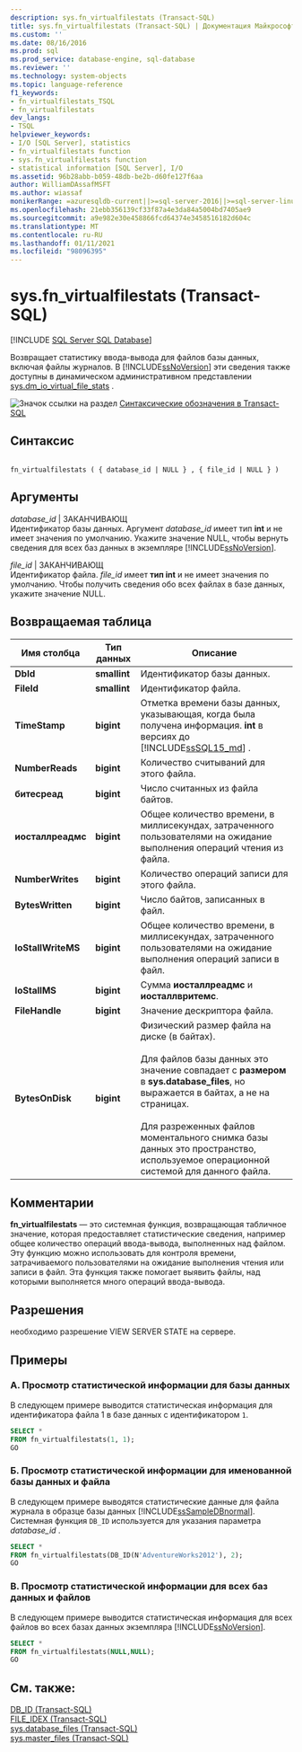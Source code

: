 ```yaml
---
description: sys.fn_virtualfilestats (Transact-SQL)
title: sys.fn_virtualfilestats (Transact-SQL) | Документация Майкрософт
ms.custom: ''
ms.date: 08/16/2016
ms.prod: sql
ms.prod_service: database-engine, sql-database
ms.reviewer: ''
ms.technology: system-objects
ms.topic: language-reference
f1_keywords:
- fn_virtualfilestats_TSQL
- fn_virtualfilestats
dev_langs:
- TSQL
helpviewer_keywords:
- I/O [SQL Server], statistics
- fn_virtualfilestats function
- sys.fn_virtualfilestats function
- statistical information [SQL Server], I/O
ms.assetid: 96b28abb-b059-48db-be2b-d60fe127f6aa
author: WilliamDAssafMSFT
ms.author: wiassaf
monikerRange: =azuresqldb-current||>=sql-server-2016||>=sql-server-linux-2017||=azuresqldb-mi-current
ms.openlocfilehash: 21ebb356139cf33f87a4e3da84a5004bd7405ae9
ms.sourcegitcommit: a9e982e30e458866fcd64374e3458516182d604c
ms.translationtype: MT
ms.contentlocale: ru-RU
ms.lasthandoff: 01/11/2021
ms.locfileid: "98096395"
---
```

# <a name="sysfn_virtualfilestats-transact-sql"></a>sys.fn_virtualfilestats (Transact-SQL)
[!INCLUDE [SQL Server SQL Database](../../includes/applies-to-version/sql-asdb.md)]

  Возвращает статистику ввода-вывода для файлов базы данных, включая файлы журналов. В [!INCLUDE[ssNoVersion](../../includes/ssnoversion-md.md)] эти сведения также доступны в динамическом административном представлении [sys.dm_io_virtual_file_stats](../../relational-databases/system-dynamic-management-views/sys-dm-io-virtual-file-stats-transact-sql.md) .  

 ![Значок ссылки на раздел](../../database-engine/configure-windows/media/topic-link.gif "Значок ссылки на раздел") [Синтаксические обозначения в Transact-SQL](../../t-sql/language-elements/transact-sql-syntax-conventions-transact-sql.md)  
  
## <a name="syntax"></a>Синтаксис  
  
```  
  
fn_virtualfilestats ( { database_id | NULL } , { file_id | NULL } )  
```  
  
## <a name="arguments"></a>Аргументы  
 *database_id* | ЗАКАНЧИВАЮЩ  
 Идентификатор базы данных. Аргумент *database_id* имеет тип **int** и не имеет значения по умолчанию. Укажите значение NULL, чтобы вернуть сведения для всех баз данных в экземпляре [!INCLUDE[ssNoVersion](../../includes/ssnoversion-md.md)].  
  
 *file_id* | ЗАКАНЧИВАЮЩ  
 Идентификатор файла. *file_id* имеет **тип int** и не имеет значения по умолчанию. Чтобы получить сведения обо всех файлах в базе данных, укажите значение NULL.  
  
## <a name="table-returned"></a>Возвращаемая таблица  
  
|Имя столбца|Тип данных|Описание|  
|-----------------|---------------|-----------------|  
|**DbId**|**smallint**|Идентификатор базы данных.|  
|**FileId**|**smallint**|Идентификатор файла.|  
|**TimeStamp**|**bigint**|Отметка времени базы данных, указывающая, когда была получена информация. **int** в версиях до [!INCLUDE[ssSQL15_md](../../includes/sssql15-md.md)] . |  
|**NumberReads**|**bigint**|Количество считываний для этого файла.|  
|**битесреад**|**bigint**|Число считанных из файла байтов.|  
|**иосталлреадмс**|**bigint**|Общее количество времени, в миллисекундах, затраченного пользователями на ожидание выполнения операций чтения из файла.|  
|**NumberWrites**|**bigint**|Количество операций записи для этого файла.|  
|**BytesWritten**|**bigint**|Число байтов, записанных в файл.|  
|**IoStallWriteMS**|**bigint**|Общее количество времени, в миллисекундах, затраченного пользователями на ожидание выполнения операций записи в файл.|  
|**IoStallMS**|**bigint**|Сумма **иосталлреадмс** и **иосталлвритемс**.|  
|**FileHandle**|**bigint**|Значение дескриптора файла.|  
|**BytesOnDisk**|**bigint**|Физический размер файла на диске (в байтах).<br /><br /> Для файлов базы данных это значение совпадает с **размером** в **sys.database_files**, но выражается в байтах, а не на страницах.<br /><br /> Для разреженных файлов моментального снимка базы данных это пространство, используемое операционной системой для данного файла.|  
  
## <a name="remarks"></a>Комментарии  
 **fn_virtualfilestats** — это системная функция, возвращающая табличное значение, которая предоставляет статистические сведения, например общее количество операций ввода-вывода, выполненных над файлом. Эту функцию можно использовать для контроля времени, затрачиваемого пользователями на ожидание выполнения чтения или записи в файл. Эта функция также помогает выявить файлы, над которыми выполняется много операций ввода-вывода.  
  
## <a name="permissions"></a>Разрешения  
 необходимо разрешение VIEW SERVER STATE на сервере.  
  
## <a name="examples"></a>Примеры  
  
### <a name="a-displaying-statistical-information-for-a-database"></a>A. Просмотр статистической информации для базы данных  
 В следующем примере выводится статистическая информация для идентификатора файла 1 в базе данных с идентификатором `1`.  
  
```sql  
SELECT *  
FROM fn_virtualfilestats(1, 1);  
GO  
```  
  
### <a name="b-displaying-statistical-information-for-a-named-database-and-file"></a>Б. Просмотр статистической информации для именованной базы данных и файла  
 В следующем примере выводятся статистические данные для файла журнала в образце базы данных [!INCLUDE[ssSampleDBnormal](../../includes/sssampledbnormal-md.md)]. Системная функция `DB_ID` используется для указания параметра *database_id* .  
  
```sql  
SELECT *  
FROM fn_virtualfilestats(DB_ID(N'AdventureWorks2012'), 2);  
GO  
```  
  
### <a name="c-displaying-statistical-information-for-all-databases-and-files"></a>В. Просмотр статистической информации для всех баз данных и файлов  
 В следующем примере выводится статистическая информация для всех файлов во всех базах данных экземпляра [!INCLUDE[ssNoVersion](../../includes/ssnoversion-md.md)].  
  
```sql  
SELECT *  
FROM fn_virtualfilestats(NULL,NULL);  
GO  
```  
  
## <a name="see-also"></a>См. также:  
 [DB_ID &#40;Transact-SQL&#41;](../../t-sql/functions/db-id-transact-sql.md)   
 [FILE_IDEX (Transact-SQL)](../../t-sql/functions/file-idex-transact-sql.md)   
 [sys.database_files (Transact-SQL)](../../relational-databases/system-catalog-views/sys-database-files-transact-sql.md)   
 [sys.master_files (Transact-SQL)](../../relational-databases/system-catalog-views/sys-master-files-transact-sql.md)  
  
  

